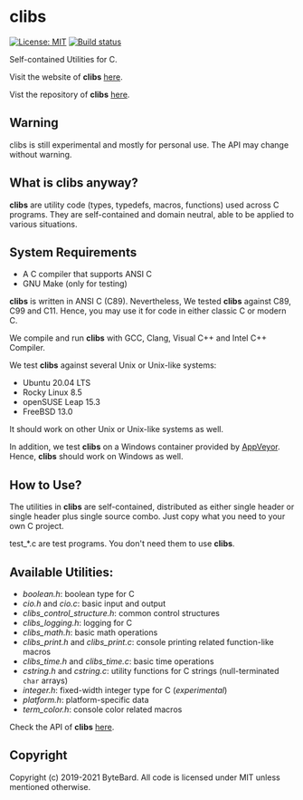 # clibs

[![License: MIT](https://img.shields.io/badge/License-MIT-yellow.svg)](https://opensource.org/licenses/MIT) [![Build status](https://ci.appveyor.com/api/projects/status/69a3u5o6wm3itj8w?svg=true)](https://ci.appveyor.com/project/cwchentw/clibs)

Self-contained Utilities for C.

Visit the website of **clibs** [here](https://cwchentw.github.io/clibs/html/index.html).

Vist the repository of **clibs** [here](https://github.com/cwchentw/clibs/).

## Warning

clibs is still experimental and mostly for personal use. The API may change without warning.

## What is clibs anyway?

**clibs** are utility code (types, typedefs, macros, functions) used across C programs. They are self-contained and domain neutral, able to be applied to various situations.

## System Requirements

* A C compiler that supports ANSI C
* GNU Make (only for testing)

**clibs** is written in ANSI C (C89). Nevertheless, We tested **clibs** against C89, C99 and C11. Hence, you may use it for code in either classic C or modern C.

We compile and run **clibs** with GCC, Clang, Visual C++ and Intel C++ Compiler.

We test **clibs** against several Unix or Unix-like systems:

* Ubuntu 20.04 LTS
* Rocky Linux 8.5
* openSUSE Leap 15.3
* FreeBSD 13.0

It should work on other Unix or Unix-like systems as well.

In addition, we test **clibs** on a Windows container provided by [AppVeyor](https://www.appveyor.com/). Hence, **clibs** should work on Windows as well.

## How to Use?

The utilities in **clibs** are self-contained, distributed as either single header or single header plus single source combo. Just copy what you need to your own C project.

test_\*.c are test programs. You don't need them to use **clibs**.

## Available Utilities:

* *boolean.h*: boolean type for C
* *cio.h* and *cio.c*: basic input and output
* *clibs_control_structure.h*: common control structures
* *clibs_logging.h*: logging for C
* *clibs_math.h*: basic math operations
* *clibs_print.h* and *clibs_print.c*: console printing related function-like macros
* *clibs_time.h* and *clibs_time.c*: basic time operations
* *cstring.h* and *cstring.c*: utility functions for C strings (null-terminated `char` arrays)
* *integer.h*: fixed-width integer type for C (*experimental*)
* *platform.h*: platform-specific data
* *term_color.h*: console color related macros

Check the API of **clibs** [here](https://cwchentw.github.io/clibs/html/index.html).

## Copyright

Copyright (c) 2019-2021 ByteBard. All code is licensed under MIT unless mentioned otherwise.
